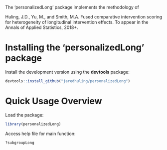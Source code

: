 
The ‘personalizedLong’ package implements the methodology of

Huling, J.D., Yu, M., and Smith, M.A. Fused comparative intervention
scoring for heterogeneity of longitudinal intervention effects. To
appear in the Annals of Applied Statistics, 2018+.

# Installing the ‘personalizedLong’ package

Install the development version using the **devtools** package:

``` r
devtools::install_github("jaredhuling/personalizedLong")
```

# Quick Usage Overview

Load the package:

``` r
library(personalizedLong)
```

Access help file for main function:

``` r
?subgroupLong
```
